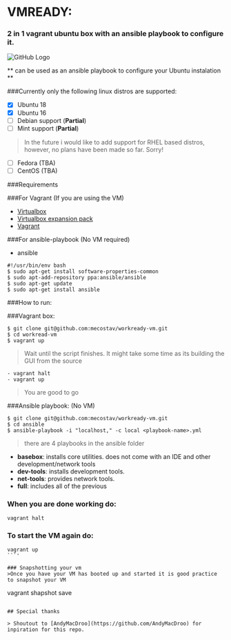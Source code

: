 # VMREADY:
### 2 in 1 vagrant ubuntu box with an ansible playbook to configure it.

![GitHub Logo](https://media2.giphy.com/media/l1CC5T7JDUfU62uTC/source.gif)

** can be used as an ansible playbook to configure your Ubuntu instalation **

###Currently only the following linux distros are supported:

- [x] Ubuntu 18
- [x] Ubuntu 16
- [ ] Debian support (**Partial**)
- [ ] Mint support   (**Partial**)

> In the future i would like to add support for RHEL based distros, however, no plans have been made so far. Sorry!

- [ ] Fedora (TBA)
- [ ] CentOS (TBA)

###Requirements

###For Vagrant (If you are using the VM)

- [Virtualbox](https://www.virtualbox.org/wiki/Downloads)
- [Virtualbox expansion pack](https://download.virtualbox.org/virtualbox/6.0.10/Oracle_VM_VirtualBox_Extension_Pack-6.0.10.vbox-extpack)
- [Vagrant](https://www.vagrantup.com/)

###For ansible-playbook (No VM required)
- ansible

```
#!/usr/bin/env bash
$ sudo apt-get install software-properties-common
$ sudo apt-add-repository ppa:ansible/ansible
$ sudo apt-get update
$ sudo apt-get install ansible
```

###How to run:

###Vagrant box:
```
$ git clone git@github.com:mecostav/workready-vm.git
$ cd workread-vm
$ vagrant up
```

>Wait until the script finishes. It might take some time as its building the GUI from the source

```
- vagrant halt
- vagrant up
```

>You are good to go

###Ansible playbook: (No VM)
```
$ git clone git@github.com:mecostav/workready-vm.git
$ cd ansible
$ ansible-playbook -i "localhost," -c local <playbook-name>.yml
```

> there are 4 playbooks in the ansible folder

* **basebox**:      installs core utilities. does not come with an IDE and other development/network tools
* **dev-tools**:    installs development tools.
* **net-tools**:    provides network tools.
* **full**:         includes all of the previous

### When you are done working do:
```
vagrant halt
```

### To start the VM again do:
```'
vagrant up
```'

### Snapshotting your vm
>Once you have your VM has booted up and started it is good practice to snapshot your VM

```
vagrant shapshot save <snapshot-name>
```

## Special thanks

> Shoutout to [AndyMacDroo](https://github.com/AndyMacDroo) for inpiration for this repo.